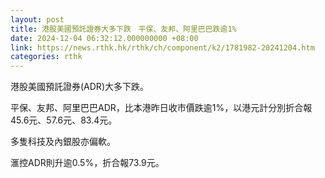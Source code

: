 ```yaml
---
layout: post
title: 港股美國預託證券大多下跌　平保、友邦、阿里巴巴跌逾1%
date: 2024-12-04 06:32:12.000000000 +08:00
link: https://news.rthk.hk/rthk/ch/component/k2/1781982-20241204.htm
categories: rthk
---
```


港股美國預託證券(ADR)大多下跌。

平保、友邦、阿里巴巴ADR，比本港昨日收市價跌逾1%，以港元計分別折合報45.6元、57.6元、83.4元。

多隻科技及內銀股亦偏軟。

滙控ADR則升逾0.5%，折合報73.9元。
